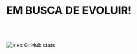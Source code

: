 # EM BUSCA DE EVOLUIR!
<br>
<br>


![alex GitHub stats](https://github-readme-stats.vercel.app/api?username=alexmarolli&show_icons=true&theme=gruvbox)
